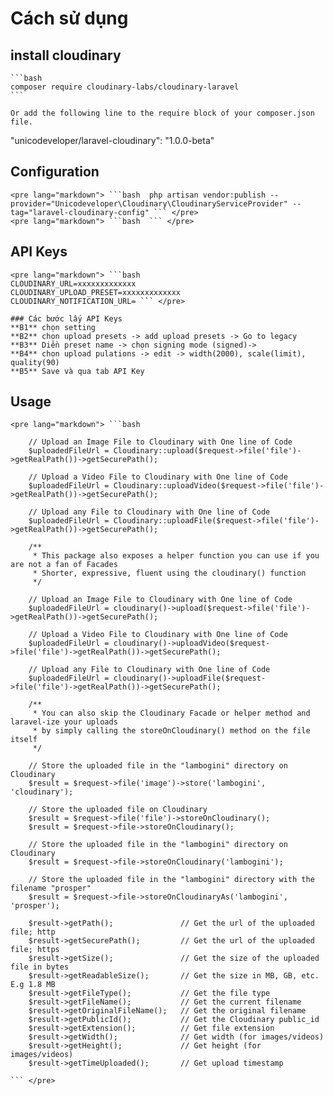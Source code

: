 # Cách sử dụng
## install cloudinary
    ```bash  
    composer require cloudinary-labs/cloudinary-laravel 
    ```
   
    Or add the following line to the require block of your composer.json file.
    
   "unicodeveloper/laravel-cloudinary": "1.0.0-beta"

    

## Configuration
    <pre lang="markdown"> ```bash  php artisan vendor:publish --provider="Unicodeveloper\Cloudinary\CloudinaryServiceProvider" --tag="laravel-cloudinary-config" ``` </pre>
    <pre lang="markdown"> ```bash  ``` </pre>
## API Keys
    <pre lang="markdown"> ```bash 
    CLOUDINARY_URL=xxxxxxxxxxxxx
    CLOUDINARY_UPLOAD_PRESET=xxxxxxxxxxxxx
    CLOUDINARY_NOTIFICATION_URL= ``` </pre>

    ### Các bước lấy API Keys
    **B1** chọn setting
    **B2** chọn upload presets -> add upload presets -> Go to legacy
    **B3** Diền preset name -> chọn signing mode (signed)->
    **B4** chọn upload pulations -> edit -> width(2000), scale(limit), quality(90)
    **B5** Save và qua tab API Key 

## Usage
    <pre lang="markdown"> ```bash 
    
        // Upload an Image File to Cloudinary with One line of Code
        $uploadedFileUrl = Cloudinary::upload($request->file('file')->getRealPath())->getSecurePath();
        
        // Upload a Video File to Cloudinary with One line of Code
        $uploadedFileUrl = Cloudinary::uploadVideo($request->file('file')->getRealPath())->getSecurePath();
        
        // Upload any File to Cloudinary with One line of Code
        $uploadedFileUrl = Cloudinary::uploadFile($request->file('file')->getRealPath())->getSecurePath();
        
        /**
         * This package also exposes a helper function you can use if you are not a fan of Facades
         * Shorter, expressive, fluent using the cloudinary() function
         */
        
        // Upload an Image File to Cloudinary with One line of Code
        $uploadedFileUrl = cloudinary()->upload($request->file('file')->getRealPath())->getSecurePath();
        
        // Upload a Video File to Cloudinary with One line of Code
        $uploadedFileUrl = cloudinary()->uploadVideo($request->file('file')->getRealPath())->getSecurePath();
        
        // Upload any File to Cloudinary with One line of Code
        $uploadedFileUrl = cloudinary()->uploadFile($request->file('file')->getRealPath())->getSecurePath();
        
        /**
         * You can also skip the Cloudinary Facade or helper method and laravel-ize your uploads
         * by simply calling the storeOnCloudinary() method on the file itself
         */
        
        // Store the uploaded file in the "lambogini" directory on Cloudinary
        $result = $request->file('image')->store('lambogini', 'cloudinary');
        
        // Store the uploaded file on Cloudinary
        $result = $request->file('file')->storeOnCloudinary();
        $result = $request->file->storeOnCloudinary();
        
        // Store the uploaded file in the "lambogini" directory on Cloudinary
        $result = $request->file->storeOnCloudinary('lambogini');
        
        // Store the uploaded file in the "lambogini" directory with the filename "prosper"
        $result = $request->file->storeOnCloudinaryAs('lambogini', 'prosper');
        
        $result->getPath();               // Get the url of the uploaded file; http  
        $result->getSecurePath();         // Get the url of the uploaded file; https  
        $result->getSize();               // Get the size of the uploaded file in bytes  
        $result->getReadableSize();       // Get the size in MB, GB, etc. E.g 1.8 MB  
        $result->getFileType();           // Get the file type  
        $result->getFileName();           // Get the current filename  
        $result->getOriginalFileName();   // Get the original filename  
        $result->getPublicId();           // Get the Cloudinary public_id  
        $result->getExtension();          // Get file extension  
        $result->getWidth();              // Get width (for images/videos)  
        $result->getHeight();             // Get height (for images/videos)  
        $result->getTimeUploaded();       // Get upload timestamp  

    ``` </pre>

